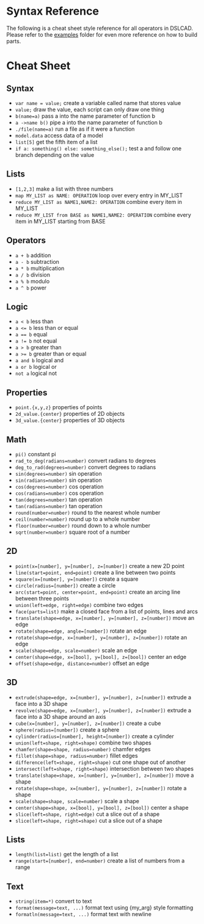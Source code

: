 # Syntax Reference

The following is a cheat sheet style reference for all operators in DSLCAD.
Please refer to the [examples](https://github.com/DSchroer/dslcad/tree/master/examples) folder for even more reference on how
to build parts.

# Cheat Sheet

## Syntax
- `var name = value;` create a variable called name that stores value
- `value;` draw the value, each script can only draw one thing
- `b(name=a)` pass a into the name parameter of function b
- `a ->name b()` pipe a into the name parameter of function b
- `./file(name=a)` run a file as if it were a function
- `model.data` access data of a model
- `list[5]` get the fifth item of a list
- `if a: something() else: something_else();` test a and follow one branch depending on the value

## Lists
- `[1,2,3]` make a list with three numbers
- `map MY_LIST as NAME: OPERATION` loop over every entry in MY_LIST
- `reduce MY_LIST as NAME1,NAME2: OPERATION` combine every item in MY_LIST
- `reduce MY_LIST from BASE as NAME1,NAME2: OPERATION` combine every item in MY_LIST starting from BASE

## Operators
- `a + b` addition
- `a - b` subtraction
- `a * b` multiplication
- `a / b` division
- `a % b` modulo
- `a ^ b` power

## Logic
- `a < b` less than
- `a <= b` less than or equal
- `a == b` equal
- `a != b` not equal
- `a > b` greater than
- `a >= b` greater than or equal
- `a and b` logical and
- `a or b` logical or
- `not a` logical not

## Properties
- `point.{x,y,z}` properties of points
- `2d_value.{center}` properties of 2D objects
- `3d_value.{center}` properties of 3D objects

## Math
- `pi()` constant pi
- `rad_to_deg(radians=number)` convert radians to degrees
- `deg_to_rad(degrees=number)` convert degrees to radians
- `sin(degrees=number)` sin operation
- `sin(radians=number)` sin operation
- `cos(degrees=number)` cos operation
- `cos(radians=number)` cos operation
- `tan(degrees=number)` tan operation
- `tan(radians=number)` tan operation
- `round(number=number)` round to the nearest whole number
- `ceil(number=number)` round up to a whole number
- `floor(number=number)` round down to a whole number
- `sqrt(number=number)` square root of a number

## 2D
- `point(x=[number], y=[number], z=[number])` create a new 2D point
- `line(start=point, end=point)` create a line between two points
- `square(x=[number], y=[number])` create a square
- `circle(radius=[number])` create a circle
- `arc(start=point, center=point, end=point)` create an arcing line between three points
- `union(left=edge, right=edge)` combine two edges
- `face(parts=list)` make a closed face from a list of points, lines and arcs
- `translate(shape=edge, x=[number], y=[number], z=[number])` move an edge
- `rotate(shape=edge, angle=[number])` rotate an edge
- `rotate(shape=edge, x=[number], y=[number], z=[number])` rotate an edge
- `scale(shape=edge, scale=number)` scale an edge
- `center(shape=edge, x=[bool], y=[bool], z=[bool])` center an edge
- `offset(shape=edge, distance=number)` offset an edge

## 3D
- `extrude(shape=edge, x=[number], y=[number], z=[number])` extrude a face into a 3D shape
- `revolve(shape=edge, x=[number], y=[number], z=[number])` extrude a face into a 3D shape around an axis
- `cube(x=[number], y=[number], z=[number])` create a cube
- `sphere(radius=[number])` create a sphere
- `cylinder(radius=[number], height=[number])` create a cylinder
- `union(left=shape, right=shape)` combine two shapes
- `chamfer(shape=shape, radius=number)` chamfer edges
- `fillet(shape=shape, radius=number)` fillet edges
- `difference(left=shape, right=shape)` cut one shape out of another
- `intersect(left=shape, right=shape)` intersection between two shapes
- `translate(shape=shape, x=[number], y=[number], z=[number])` move a shape
- `rotate(shape=shape, x=[number], y=[number], z=[number])` rotate a shape
- `scale(shape=shape, scale=number)` scale a shape
- `center(shape=shape, x=[bool], y=[bool], z=[bool])` center a shape
- `slice(left=shape, right=edge)` cut a slice out of a shape
- `slice(left=shape, right=shape)` cut a slice out of a shape

## Lists
- `length(list=list)` get the length of a list
- `range(start=[number], end=number)` create a list of numbers from a range

## Text
- `string(item=*)` convert to text
- `format(message=text, ...)` format text using {my_arg} style formatting
- `formatln(message=text, ...)` format text with newline
